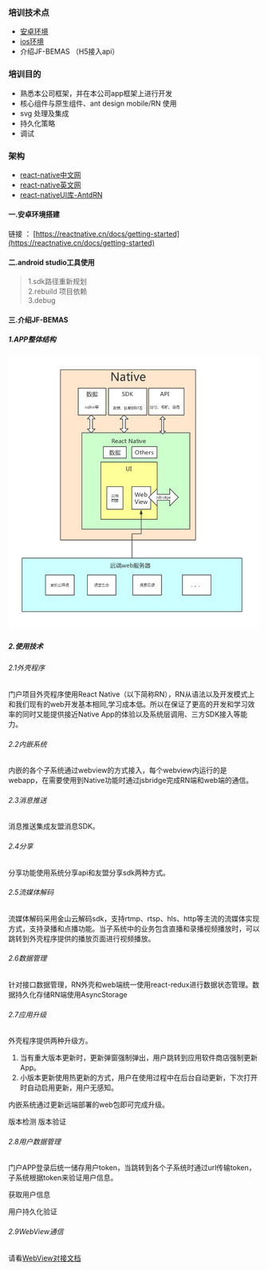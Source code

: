 ### 培训技术点
- [安卓环境](./../android/安卓环境搭建.md)
- [ios环境](./../ios/ios环境搭建.md)
- 介绍JF-BEMAS （H5接入api）
### 培训目的
- 熟悉本公司框架，并在本公司app框架上进行开发
- 核心组件与原生组件、ant design mobile/RN 使用
- svg 处理及集成
- 持久化策略
- 调试

### 架构
- [react-native中文网](https://reactnative.cn/docs/getting-started/)
- [react-native英文网](https://reactnative.dev/)
- [react-nativeUI库-AntdRN](https://rn.mobile.ant.design/index-cn)

#### 一.安卓环境搭建
链接 ： [https://reactnative.cn/docs/getting-started](https://reactnative.cn/docs/getting-started)
#### 二.android studio工具使用
> 1.sdk路径重新规划  
> 2.rebuild 项目依赖    
> 3.debug

#### 三.介绍JF-BEMAS

##### 1.APP整体结构

![门户APP设计.png](static/门户APP设计.png)

##### 2.使用技术

###### 2.1外壳程序

门户项目外壳程序使用React Native（以下简称RN），RN从语法以及开发模式上和我们现有的web开发基本相同,学习成本低。所以在保证了更高的开发和学习效率的同时又能提供接近Native App的体验以及系统层调用、三方SDK接入等能力。

###### 2.2内嵌系统

内嵌的各个子系统通过webview的方式接入，每个webview内运行的是webapp，在需要使用到Native功能时通过jsbridge完成RN端和web端的通信。

###### 2.3消息推送

消息推送集成友盟消息SDK。

###### 2.4分享

分享功能使用系统分享api和友盟分享sdk两种方式。

###### 2.5流媒体解码

流媒体解码采用金山云解码sdk，支持rtmp、rtsp、hls、http等主流的流媒体实现方式，支持录播和点播功能。当子系统中的业务包含直播和录播视频播放时，可以跳转到外壳程序提供的播放页面进行视频播放。

###### 2.6数据管理

针对接口数据管理，RN外壳和web端统一使用react-redux进行数据状态管理。数据持久化存储RN端使用AsyncStorage

###### 2.7应用升级

外壳程序提供两种升级方。

1. 当有重大版本更新时，更新弹窗强制弹出，用户跳转到应用软件商店强制更新App。
2. 小版本更新使用热更新的方式，用户在使用过程中在后台自动更新，下次打开时自动启用更新，用户无感知。

内嵌系统通过更新远端部署的web包即可完成升级。

版本检测 版本验证

###### 2.8用户数据管理

门户APP登录后统一储存用户token，当跳转到各个子系统时通过url传输token，子系统根据token来验证用户信息。

获取用户信息

用户持久化验证

###### 2.9WebView通信

请看[WebView对接文档](http://10.10.0.95/books/react-native-%E7%9F%A5%E8%AF%86/page/webview%E5%AF%B9%E6%8E%A5%E6%96%87%E6%A1%A3)


